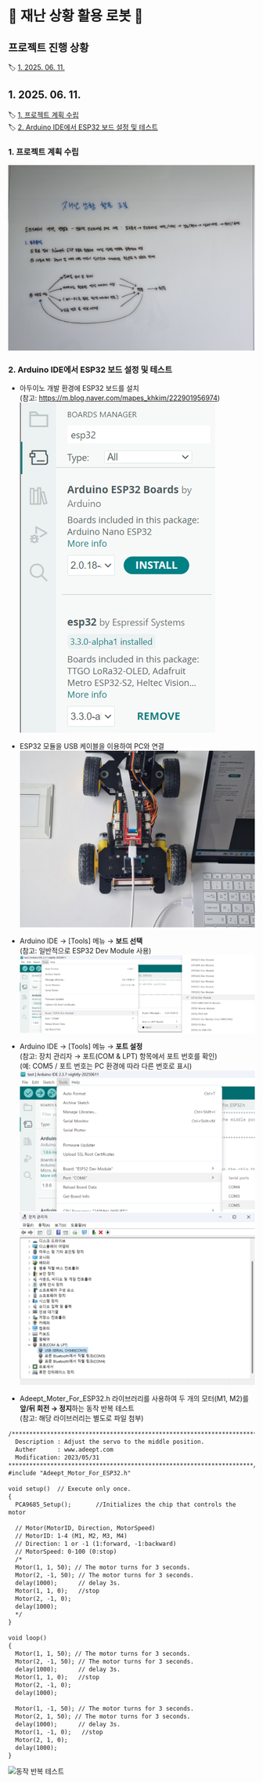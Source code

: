 # 🚨 재난 상황 활용 로봇 🤖

## 프로젝트 진행 상황
🏷️ [1. 2025. 06. 11.](#1-2025-06-11)

## 1. 2025. 06. 11.
🏷️ [1. 프로젝트 계획 수립](#1-프로젝트-계획-수립)<br>
🏷️ [2. Arduino IDE에서 ESP32 보드 설정 및 테스트](#2-arduino-ide에서-esp32-보드-설정-및-테스트)

### 1. 프로젝트 계획 수립
![프로젝트 계획 수립](https://github.com/haeun0908/Project_Daejeon/blob/main/images/%ED%94%84%EB%A1%9C%EC%A0%9D%ED%8A%B8%20%EA%B3%84%ED%9A%8D%20%EC%88%98%EB%A6%BD.jpg)

### 2. Arduino IDE에서 ESP32 보드 설정 및 테스트
- 아두이노 개발 환경에 ESP32 보드를 설치<br>
(참고: https://m.blog.naver.com/mapes_khkim/222901956974)<br>
![ESP32 보드 설치](https://github.com/haeun0908/Project_Daejeon/blob/main/images/ESP32%20%EB%B3%B4%EB%93%9C%20%EC%84%A4%EC%B9%98.png)

- ESP32 모듈을 USB 케이블을 이용하여 PC와 연결<br>
![ESP32 모듈 연결](https://github.com/haeun0908/Project_Daejeon/blob/main/images/ESP32%20%EB%AA%A8%EB%93%88%20%EC%97%B0%EA%B2%B0.jpg)

- Arduino IDE → [Tools] 메뉴 → **보드 선택**<br>
(참고: 일반적으로 ESP32 Dev Module 사용)<br>
![보드 선택](https://github.com/haeun0908/Project_Daejeon/blob/main/images/%EB%B3%B4%EB%93%9C%20%EC%84%A0%ED%83%9D.png)

- Arduino IDE → [Tools] 메뉴 → **포트 설정**<br>
(참고: 장치 관리자 → 포트(COM & LPT) 항목에서 포트 번호를 확인)<br>
(예: COM5 / 포트 번호는 PC 환경에 따라 다른 번호로 표시)<br>
![포트 설정](https://github.com/haeun0908/Project_Daejeon/blob/main/images/%ED%8F%AC%ED%8A%B8%20%EC%84%A4%EC%A0%95.png)
![포트 설정(2)](https://github.com/haeun0908/Project_Daejeon/blob/main/images/%ED%8F%AC%ED%8A%B8%20%EC%84%A4%EC%A0%95(2).png)

- Adeept_Moter_For_ESP32.h 라이브러리를 사용하여 두 개의 모터(M1, M2)를 **앞/뒤 회전 → 정지**하는 동작 반복 테스트<br>
(참고: 해당 라이브러리는 별도로 파일 첨부)<br>
```
/**********************************************************************
  Description : Adjust the servo to the middle position.
  Auther      : www.adeept.com
  Modification: 2023/05/31
**********************************************************************/
#include "Adeept_Motor_For_ESP32.h"

void setup()  // Execute only once.
{
  PCA9685_Setup();       //Initializes the chip that controls the motor
  
  // Motor(MotorID, Direction, MotorSpeed)
  // MotorID: 1-4 (M1, M2, M3, M4)
  // Direction: 1 or -1 (1:forward, -1:backward)
  // MotorSpeed: 0-100 (0:stop)
  /*
  Motor(1, 1, 50); // The motor turns for 3 seconds.
  Motor(2, -1, 50); // The motor turns for 3 seconds.
  delay(1000);      // delay 3s.
  Motor(1, 1, 0);   //stop
  Motor(2, -1, 0);
  delay(1000);
  */
}

void loop()
{
  Motor(1, 1, 50); // The motor turns for 3 seconds.
  Motor(2, -1, 50); // The motor turns for 3 seconds.
  delay(1000);      // delay 3s.
  Motor(1, 1, 0);   //stop
  Motor(2, -1, 0);
  delay(1000);

  Motor(1, -1, 50); // The motor turns for 3 seconds.
  Motor(2, 1, 50); // The motor turns for 3 seconds.
  delay(1000);      // delay 3s.
  Motor(1, -1, 0);   //stop
  Motor(2, 1, 0);
  delay(1000);
}

```
![동작 반복 테스트](https://github.com/haeun0908/Project_Daejeon/blob/main/images/%EB%8F%99%EC%9E%91%20%EB%B0%98%EB%B3%B5%20%ED%85%8C%EC%8A%A4%ED%8A%B8.gif)

